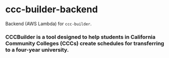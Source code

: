 # ccc-builder-backend

Backend (AWS Lambda) for `ccc-builder`.

### CCCBuilder is a tool designed to help students in California Community Colleges (CCCs) create schedules for transferring to a four-year university. 
